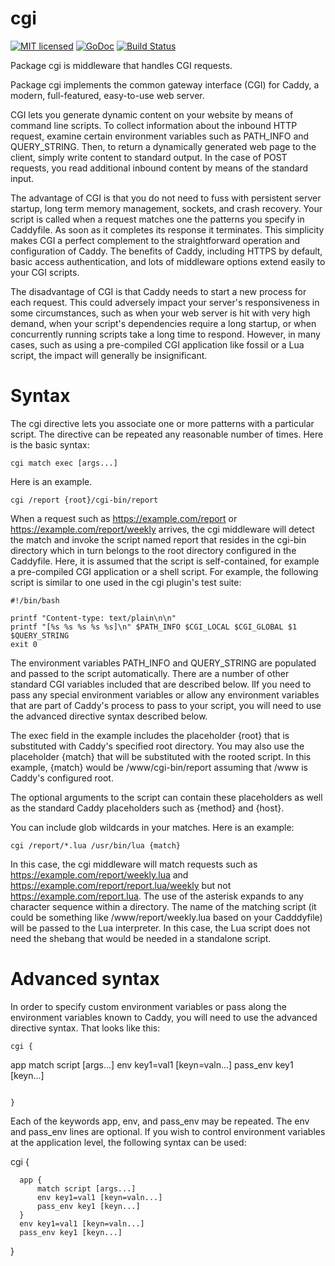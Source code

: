 # cgi

[![MIT licensed](https://img.shields.io/badge/license-MIT-blue.svg)](https://raw.githubusercontent.com/jung-kurt/caddy-cgi/master/LICENSE)
[![GoDoc](https://godoc.org/github.com/jung-kurt/gofpdf?status.svg)](https://godoc.org/github.com/jung-kurt/caddy-cgi)
[![Build Status](https://travis-ci.org/jung-kurt/caddy-cgi.svg?branch=master)](https://travis-ci.org/jung-kurt/caddy-cgi)

Package cgi is middleware that handles CGI requests.

Package cgi implements the common gateway interface (CGI) for Caddy, a modern,
full-featured, easy-to-use web server.

CGI lets you generate dynamic content on your website by means of command line
scripts. To collect information about the inbound HTTP request, examine certain
environment variables such as PATH_INFO and QUERY_STRING. Then, to return a
dynamically generated web page to the client, simply write content to standard
output. In the case of POST requests, you read additional inbound content by
means of the standard input.

The advantage of CGI is that you do not need to fuss with persistent server
startup, long term memory management, sockets, and crash recovery. Your script
is called when a request matches one the patterns you specify in Caddyfile. As
soon as it completes its response it terminates. This simplicity makes CGI a
perfect complement to the straightforward operation and configuration of Caddy.
The benefits of Caddy, including HTTPS by default, basic access authentication,
and lots of middleware options extend easily to your CGI scripts.

The disadvantage of CGI is that Caddy needs to start a new process for each
request. This could adversely impact your server's responsiveness in some
circumstances, such as when your web server is hit with very high demand, when
your script's dependencies require a long startup, or when concurrently running
scripts take a long time to respond. However, in many cases, such as using a
pre-compiled CGI application like fossil or a Lua script, the impact will
generally be insignificant.

# Syntax

The cgi directive lets you associate one or more patterns with a particular
script. The directive can be repeated any reasonable number of times. Here is
the basic syntax:

```
cgi match exec [args...]
```

Here is an example.

```
cgi /report {root}/cgi-bin/report
```

When a request such as https://example.com/report or
https://example.com/report/weekly arrives, the cgi middleware will detect the
match and invoke the script named report that resides in the cgi-bin directory
which in turn belongs to the root directory configured in the Caddyfile. Here,
it is assumed that the script is self-contained, for example a pre-compiled CGI
application or a shell script. For example, the following script is similar to
one used in the cgi plugin's test suite:

```
#!/bin/bash

printf "Content-type: text/plain\n\n"
printf "[%s %s %s %s %s]\n" $PATH_INFO $CGI_LOCAL $CGI_GLOBAL $1 $QUERY_STRING
exit 0

```

The environment variables PATH_INFO and QUERY_STRING are populated and passed
to the script automatically. There are a number of other standard CGI variables
included that are described below. lIf you need to pass any special environment
variables or allow any environment variables that are part of Caddy's process
to pass to your script, you will need to use the advanced directive syntax
described below.

The exec field in the example includes the placeholder {root} that is
substituted with Caddy's specified root directory. You may also use the
placeholder {match} that will be substituted with the rooted script. In this
example, {match} would be /www/cgi-bin/report assuming that /www is Caddy's
configured root.

The optional arguments to the script can contain these placeholders as well as
the standard Caddy placeholders such as {method} and {host}.

You can include glob wildcards in your matches. Here is an example:

```
cgi /report/*.lua /usr/bin/lua {match}
```

In this case, the cgi middleware will match requests such as
https://example.com/report/weekly.lua and
https://example.com/report/report.lua/weekly but not
https://example.com/report.lua. The use of the asterisk expands to any
character sequence within a directory. The name of the matching script (it
could be something like /www/report/weekly.lua based on your Cadddyfile) will
be passed to the Lua interpreter. In this case, the Lua script does not need
the shebang that would be needed in a standalone script.

# Advanced syntax

In order to specify custom environment variables or pass along the environment
variables known to Caddy, you will need to use the advanced directive syntax.
That looks like this:

```
cgi {

```
app match script [args...]
env key1=val1 [keyn=valn...]
pass_env key1 [keyn...]
```

}
```
Each of the keywords app, env, and pass_env may be repeated. The env and
pass_env lines are optional. If you wish to control environment variables at
the application level, the following syntax can be used:

cgi {

```
  app {
	  match script [args...]
	  env key1=val1 [keyn=valn...]
	  pass_env key1 [keyn...]
  }
  env key1=val1 [keyn=valn...]
  pass_env key1 [keyn...]
```

}


